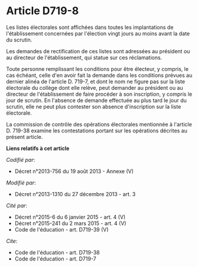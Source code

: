 # Article D719-8

Les listes électorales sont affichées dans toutes les implantations de l'établissement concernées par l'élection vingt jours
au moins avant la date du scrutin. 

Les demandes de rectification de ces listes sont adressées au président    ou au directeur de l'établissement, qui statue sur
ces réclamations. 

Toute personne remplissant les conditions pour être électeur, y compris, le cas échéant, celle d'en avoir fait la demande
dans les conditions prévues au dernier alinéa de l'article D. 719-7, et dont le nom ne figure pas sur la liste électorale du
collège dont elle relève, peut demander au président    ou au directeur de l'établissement de faire procéder à son
inscription, y compris le jour de scrutin. En l'absence de demande effectuée au plus tard le jour du scrutin, elle ne peut
plus contester son absence d'inscription sur la liste électorale. 

La commission de contrôle des opérations électorales mentionnée à l'article D. 719-38 examine les contestations portant sur
les opérations décrites au présent article.

**Liens relatifs à cet article**

_Codifié par_:

  - Décret n°2013-756 du 19 août 2013 -  Annexe (V)

_Modifié par_:

  - Décret n°2013-1310 du 27 décembre 2013 - art. 3

_Cité par_:

  - Décret n°2015-6 du 6 janvier 2015 - art. 4 (V)
  - Décret n°2015-241 du 2 mars 2015 - art. 4 (V)
  - Code de l'éducation - art. D719-39 (V)

_Cite_:

  - Code de l'éducation - art. D719-38
  - Code de l'éducation - art. D719-7

